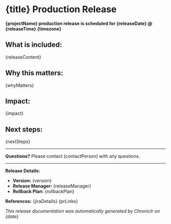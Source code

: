 # {title} Production Release

**{projectName} production release is scheduled for {releaseDate} @ {releaseTime} {timezone}**

## What is included:

{releaseContent}

## Why this matters:

{whyMatters}

## Impact:

{impact}

## Next steps:

{nextSteps}

---

**Questions?** Please contact {contactPerson} with any questions.

---

**Release Details:**
- **Version:** {version}
- **Release Manager:** {releaseManager}
- **Rollback Plan:** {rollbackPlan}

**References:**
{jiraDetails}
{prLinks}

_This release documentation was automatically generated by Chroniclr on {date}_